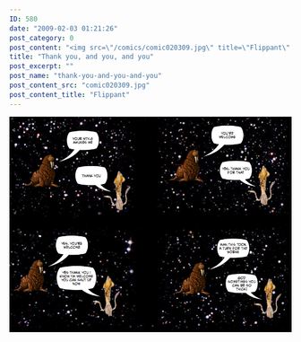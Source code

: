 ```yaml
---
ID: 580
date: "2009-02-03 01:21:26"
post_category: 0
post_content: "<img src=\"/comics/comic020309.jpg\" title=\"Flippant\" />"
title: "Thank you, and you, and you"
post_excerpt: ""
post_name: "thank-you-and-you-and-you"
post_content_src: "comic020309.jpg"
post_content_title: "Flippant"
---
```



[![Flippant](/comics-hi-res/comic020309.jpg)](/comics-hi-res/comic020309.jpg)
